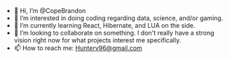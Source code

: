 - 👋 Hi, I’m @CopeBrandon
- 👀 I’m interested in doing coding regarding data, science, and/or gaming. 
- 🌱 I’m currently learning React, Hibernate, and LUA on the side.
- 💞️ I’m looking to collaborate on something. I don't really have a strong vision right now for what projects interest me specifically.
- 📫 How to reach me: Hunterv96@gmail.com

<!---
CopeBrandon/CopeBrandon is a ✨ special ✨ repository because its `README.md` (this file) appears on your GitHub profile.
You can click the Preview link to take a look at your changes.
--->
